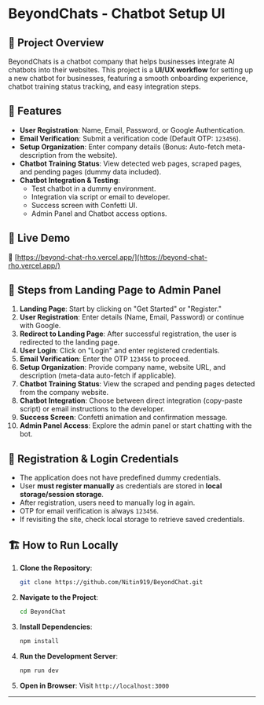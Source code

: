 # BeyondChats - Chatbot Setup UI

## 🚀 Project Overview

BeyondChats is a chatbot company that helps businesses integrate AI chatbots into their websites. This project is a **UI/UX workflow** for setting up a new chatbot for businesses, featuring a smooth onboarding experience, chatbot training status tracking, and easy integration steps.

## 🎯 Features

- **User Registration**: Name, Email, Password, or Google Authentication.
- **Email Verification**: Submit a verification code (Default OTP: `123456`).
- **Setup Organization**: Enter company details (Bonus: Auto-fetch meta-description from the website).
- **Chatbot Training Status**: View detected web pages, scraped pages, and pending pages (dummy data included).
- **Chatbot Integration & Testing**:
  - Test chatbot in a dummy environment.
  - Integration via script or email to developer.
  - Success screen with Confetti UI.
  - Admin Panel and Chatbot access options.

## 📌 Live Demo

🔗 [https://beyond-chat-rho.vercel.app/](https://beyond-chat-rho.vercel.app/)

## 📝 Steps from Landing Page to Admin Panel

1. **Landing Page**: Start by clicking on "Get Started" or "Register."
2. **User Registration**: Enter details (Name, Email, Password) or continue with Google.
3. **Redirect to Landing Page**: After successful registration, the user is redirected to the landing page.
4. **User Login**: Click on "Login" and enter registered credentials.
5. **Email Verification**: Enter the OTP `123456` to proceed.
6. **Setup Organization**: Provide company name, website URL, and description (meta-data auto-fetch if applicable).
7. **Chatbot Training Status**: View the scraped and pending pages detected from the company website.
8. **Chatbot Integration**: Choose between direct integration (copy-paste script) or email instructions to the developer.
9. **Success Screen**: Confetti animation and confirmation message.
10. **Admin Panel Access**: Explore the admin panel or start chatting with the bot.

## 📝 Registration & Login Credentials

- The application does not have predefined dummy credentials.
- User **must register manually** as credentials are stored in **local storage/session storage**.
- After registration, users need to manually log in again.
- OTP for email verification is always `123456`.
- If revisiting the site, check local storage to retrieve saved credentials.

## 🏗️ How to Run Locally

1. **Clone the Repository**:
   ```bash
   git clone https://github.com/Nitin919/BeyondChat.git
   ```
2. **Navigate to the Project**:
   ```bash
   cd BeyondChat
   ```
3. **Install Dependencies**:
   ```bash
   npm install
   ```
4. **Run the Development Server**:
   ```bash
   npm run dev
   ```
5. **Open in Browser**:
   Visit `http://localhost:3000`



---



